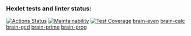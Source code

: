 ### Hexlet tests and linter status:

[![Actions Status](https://github.com/Natalyapdm/frontend-project-44/workflows/hexlet-check/badge.svg)](https://github.com/Natalyapdm/frontend-project-44/actions)
[![Maintainability](https://api.codeclimate.com/v1/badges/559c8d494ddd927128b9/maintainability)](https://codeclimate.com/github/Natalyapdm/frontend-project-44/maintainability)
[![Test Coverage](https://api.codeclimate.com/v1/badges/559c8d494ddd927128b9/test_coverage)](https://codeclimate.com/github/Natalyapdm/frontend-project-44/test_coverage)
[brain-even](https://asciinema.org/a/mVcS1bgzjssbOHmAsSLoT95gu)
[brain-calc](https://asciinema.org/a/iTzBKXTuh5nUBTIwa2ggyUH0J)
[brain-gcd](https://asciinema.org/a/fjrJyoyfv4UAfYpG4zt7aI7uz)
[brain-prime](https://asciinema.org/a/FUapdOrRlZayBQA31NMd0m49X)
[brain-prog](https://asciinema.org/a/Ra2FRr4aC8BB4W4Ulh64UAWko)
